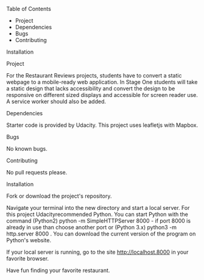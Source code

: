 Table of Contents
- Project
-  Dependencies
-  Bugs
-  Contributing

Installation

Project

For the Restaurant Reviews projects, students have to convert a static webpage to a mobile-ready web application. In Stage One students will take a static design that lacks accessibility and convert the design to be responsive on different sized displays and accessible for screen reader use. A service worker should also be added.

Dependencies

Starter code is provided by Udacity. This project uses leafletjs with Mapbox.

Bugs

No known bugs.

Contributing

No pull requests please.

Installation

Fork or download the project's repository.

Navigate your terminal into the new directory and start a local server. For this project Udacityrecommended Python. You can start Python with the command (Python2) python -m SimpleHTTPServer 8000 - if port 8000 is already in use than choose another port or (Python 3.x) python3 -m http.server 8000  . You can download the current version of the program on Python's website.

If your local server is running, go to the site http://localhost.8000 in your favorite browser.

Have fun finding your favorite restaurant.
